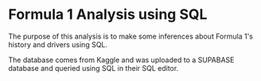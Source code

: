 # Formula 1 Analysis using SQL
The purpose of this analysis is to make some inferences about Formula 1's history and drivers using SQL.

The database comes from Kaggle and was uploaded to a SUPABASE database and queried using SQL in their SQL editor. 
